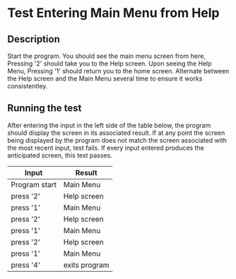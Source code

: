 # Test Entering Main Menu from Help 

## Description 
Start the program. You should see the main menu screen from here, Pressing '2' should take you to the Help screen. Upon seeing the Help Menu, Pressing '1' should return you to the home screen. Alternate between the Help screen and the Main Menu several time to ensure it works consistentley.

## Running the test
After entering the input in the left side of the table below, the program should display the screen in its associated result. If at any point the screen being displayed by the program does not match the screen associated with the most recent input, test fails. If every input entered produces the anticipated screen, this test passes.

| Input | Result|
|---|---|
| Program start | Main Menu     |
| press '2'     | Help screen   |
| press '1'     | Main Menu     |
| press '2'     | Help screen   |
| press '1'     | Main Menu     |
| press '2'     | Help screen   |
| press '1'     | Main Menu     |
| press '4'     | exits program |
